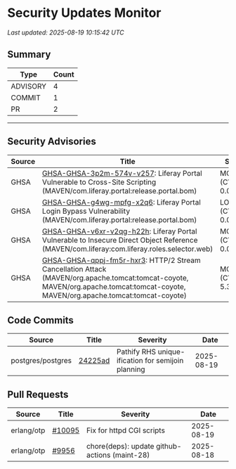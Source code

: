# Security Updates Monitor

*Last updated: 2025-08-19 10:15:42 UTC*

## Summary
| Type | Count |
|------|-------|
| ADVISORY | 4 |
| COMMIT | 1 |
| PR | 2 |

---

## Security Advisories

| Source | Title | Severity | Date |
|--------|-------|----------|------|
| GHSA | [GHSA-GHSA-3p2m-574v-v257](https://github.com/advisories/GHSA-3p2m-574v-v257): Liferay Portal Vulnerable to Cross-Site Scripting (MAVEN/com.liferay.portal:release.portal.bom) | MODERATE (CVSS: 0.0) | 2025-08-18 |
| GHSA | [GHSA-GHSA-g4wg-mpfg-x2q6](https://github.com/advisories/GHSA-g4wg-mpfg-x2q6): Liferay Portal Login Bypass Vulnerability (MAVEN/com.liferay.portal:release.portal.bom) | LOW (CVSS: 0.0) | 2025-08-18 |
| GHSA | [GHSA-GHSA-v6xr-v2qg-h22h](https://github.com/advisories/GHSA-v6xr-v2qg-h22h): Liferay Portal Vulnerable to Insecure Direct Object Reference (MAVEN/com.liferay:com.liferay.roles.selector.web) | MODERATE (CVSS: 0.0) | 2025-08-18 |
| GHSA | [GHSA-GHSA-qppj-fm5r-hxr3](https://github.com/advisories/GHSA-qppj-fm5r-hxr3): HTTP/2 Stream Cancellation Attack (MAVEN/org.apache.tomcat:tomcat-coyote, MAVEN/org.apache.tomcat:tomcat-coyote, MAVEN/org.apache.tomcat:tomcat-coyote) | MODERATE (CVSS: 5.3) | 2023-10-10 |

## Code Commits

| Source | Title | Severity | Date |
|--------|-------|----------|------|
| postgres/postgres | [24225ad](https://github.com/postgres/postgres/commit/24225ad9aafc576295e210026d8ffa9f50d61145) | Pathify RHS unique-ification for semijoin planning | 2025-08-19 |

## Pull Requests

| Source | Title | Severity | Date |
|--------|-------|----------|------|
| erlang/otp | [#10095](https://github.com/erlang/otp/pull/10095) | Fix for httpd CGI scripts | 2025-08-19 |
| erlang/otp | [#9956](https://github.com/erlang/otp/pull/9956) | chore(deps): update github-actions (maint-28) | 2025-08-18 |

